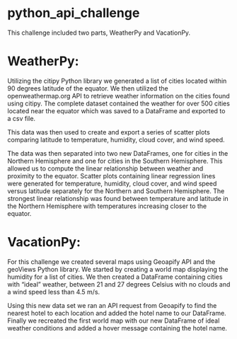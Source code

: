 # python_api_challenge

This challenge included two parts, WeatherPy and VacationPy. 

# WeatherPy:
Utilizing the citipy Python library we generated a list of cities located within 90 degrees latitude of the equator. We then utilized the openweathermap.org API to retrieve weather information on the cities found using citipy. The complete dataset contained the weather for over 500 cities located near the equator which was saved to a DataFrame and exported to a csv file.

This data was then used to create and export a series of scatter plots comparing latitude to temperature, humidity, cloud cover, and wind speed.

The data was then separated into two new DataFrames, one for cities in the Northern Hemisphere and one for cities in the Southern Hemisphere. This allowed us to compute the linear relationship between weather and proximity to the equator. Scatter plots containing linear regression lines were generated for temperature, humidity, cloud cover, and wind speed versus latitude separately for the Northern and Southern Hemisphere. The strongest linear relationship was found between temperature and latitude in the Northern Hemisphere with temperatures increasing closer to the equator.

# VacationPy:
For this challenge we created several maps using Geoapify API and the geoViews Python library. We started by creating a world map displaying the humidity for a list of cities. We then created a DataFrame containing cities with “ideal” weather, between 21 and 27 degrees Celsius with no clouds and a wind speed less than 4.5 m/s.

Using this new data set we ran an API request from Geoapify to find the nearest hotel to each location and added the hotel name to our DataFrame. Finally we recreated the first world map with our new DataFrame of ideal weather conditions and added a hover message containing the hotel name.

